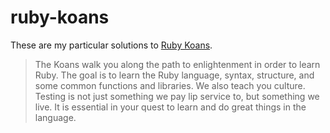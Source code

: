 # ruby-koans

These are my particular solutions to [Ruby Koans](https://rubykoans.com/).

> The Koans walk you along the path to enlightenment in order to learn Ruby. The goal is to learn the Ruby language, syntax, structure, and some common functions and libraries. We also teach you culture. Testing is not just something we pay lip service to, but something we live. It is essential in your quest to learn and do great things in the language.

